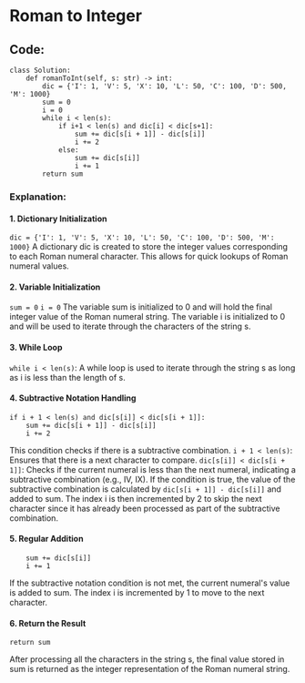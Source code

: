 # Roman to Integer

## Code:

```
class Solution:
    def romanToInt(self, s: str) -> int:
        dic = {'I': 1, 'V': 5, 'X': 10, 'L': 50, 'C': 100, 'D': 500, 'M': 1000}
        sum = 0
        i = 0
        while i < len(s):
            if i+1 < len(s) and dic[i] < dic[s+1]:
                sum += dic[s[i + 1]] - dic[s[i]]
                i += 2
            else:
                sum += dic[s[i]]
                i += 1
        return sum
 ```

### Explanation:

#### 1. Dictionary Initialization

`dic = {'I': 1, 'V': 5, 'X': 10, 'L': 50, 'C': 100, 'D': 500, 'M': 1000}`
A dictionary dic is created to store the integer values corresponding to each Roman numeral character. This allows for quick lookups of Roman numeral values.

#### 2. Variable Initialization

`sum = 0`
`i = 0`
The variable sum is initialized to 0 and will hold the final integer value of the Roman numeral string.
The variable i is initialized to 0 and will be used to iterate through the characters of the string s.

#### 3. While Loop

`while i < len(s)`:
A while loop is used to iterate through the string s as long as i is less than the length of s.

#### 4. Subtractive Notation Handling
```
if i + 1 < len(s) and dic[s[i]] < dic[s[i + 1]]:
    sum += dic[s[i + 1]] - dic[s[i]]
    i += 2
```
This condition checks if there is a subtractive combination.
`i + 1 < len(s)`: Ensures that there is a next character to compare.
`dic[s[i]] < dic[s[i + 1]]`: Checks if the current numeral is less than the next numeral, indicating a subtractive combination (e.g., IV, IX).
If the condition is true, the value of the subtractive combination is calculated by `dic[s[i + 1]] - dic[s[i]]` and added to sum.
The index i is then incremented by 2 to skip the next character since it has already been processed as part of the subtractive combination.

#### 5. Regular Addition

```else:
    sum += dic[s[i]]
    i += 1
```

If the subtractive notation condition is not met, the current numeral's value is added to sum.
The index i is incremented by 1 to move to the next character.

#### 6. Return the Result

`return sum`

After processing all the characters in the string s, the final value stored in sum is returned as the integer representation of the Roman numeral string.